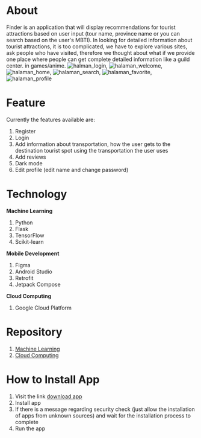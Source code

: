 # About
Finder is an application that will display recommendations for tourist attractions based on user input (tour name, province name or you can search based on the user's MBTI). In looking for detailed information about tourist attractions, it is too complicated, we have to explore various sites, ask people who have visited, therefore we thought about what if we provide one place where people can get complete detailed information like a guild center. in games/anime.
![halman_login](https://drive.google.com/file/d/1qpqhz6o5p3ZI8ugUCZbcLYMmB8EA_syi/view?usp=drive_link), ![halaman_welcome](https://drive.google.com/file/d/1fezAvrVybkt8fqsSLAdjS8GzRhgfFkwV/view?usp=drive_link), ![halaman_home](https://drive.google.com/file/d/10ewowd45SptwCWq1K85U-FJm1AmaF3t5/view?usp=drive_link), ![halaman_search](https://drive.google.com/file/d/194A-TsW_RgwgWXz_hHUXaZHqTgxve0_A/view?usp=drive_link), ![halaman_favorite](https://drive.google.com/file/d/194A-TsW_RgwgWXz_hHUXaZHqTgxve0_A/view?usp=drive_link), ![halaman_profile](https://drive.google.com/file/d/122UJt9ES1wsEw9JbqttPivThSetqlPUi/view?usp=drive_link)

# Feature
Currently the features available are:
1. Register
2. Login
3. Add information about transportation, how the user gets to the destination tourist spot using the transportation the user uses
4. Add reviews
5. Dark mode
6. Edit profile (edit name and change password)

# Technology
**Machine Learning**
1. Python
2. Flask
3. TensorFlow
4. Scikit-learn

**Mobile Development**
1. Figma
2. Android Studio
3. Retrofit
4. Jetpack Compose
   
**Cloud Computing**
1. Google Cloud Platform

# Repository
1. [Machine Learning](https://github.com/ishala/recommender-model)
2. [Cloud Computing](https://github.com/DimasAriyanto/definder-api)

# How to Install App
1. Visit the link [download app](https://drive.google.com/drive/folders/1jUKO0vEZN7NugRxgbCF8bOit8nzlr1tZ)
2. Install app
3. If there is a message regarding security check (just allow the installation of apps from unknown sources) and wait for the installation process to complete
4. Run the app
